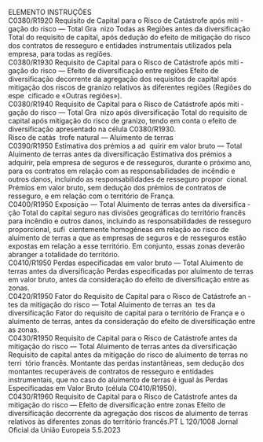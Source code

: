  
ELEMENTO  INSTRUÇÕES  
C0380/R1920  Requisito de Capital para o 
Risco de Catástrofe após miti ­
gação do risco — Total Gra ­
nizo Todas as Regiões antes da 
diversificação  Total do requisito de capital, após dedução do efeito de mitigação do risco dos 
contratos de resseguro e entidades instrumentais utilizados pela empresa, para 
todas as regiões.  
C0380/R1930  Requisito de Capital para o 
Risco de Catástrofe após miti ­
gação do risco — Efeito de 
diversificação entre regiões  Efeito de diversificação decorrente da agregação dos requisitos de capital após 
mitigação dos riscos de granizo relativos às diferentes regiões (Regiões do espe ­
cificado e «Outras regiões»).  
C0380/R1940  Requisito de Capital para o 
Risco de Catástrofe após miti ­
gação do risco — Total Gra ­
nizo após diversificação  Total do requisito de capital após mitigação do risco de granizo, tendo em conta o 
efeito de diversificação apresentado na célula C0380/R1930.  
Risco de catás ­
trofe natural — 
Aluimento de 
terras  
C0390/R1950  Estimativa dos prémios a ad ­
quirir em valor bruto — Total 
Aluimento de terras antes da 
diversificação  Estimativa dos prémios a adquirir, pela empresa de seguros e de resseguros, 
durante o próximo ano, para os contratos em relação com as responsabilidades 
de incêndio e outros danos, incluindo as responsabilidades de resseguro propor ­
cional. 
Prémios em valor bruto, sem dedução dos prémios de contratos de resseguro, e 
em relação com o território de França.  
C0400/R1950  Exposição — Total Aluimento 
de terras antes da diversifica ­
ção  Total do capital seguro nas divisões geográficas do território francês para incêndio 
e outros danos, incluindo as responsabilidades de resseguro proporcional, sufi ­
cientemente homogéneas em relação ao risco de aluimento de terras a que as 
empresas de seguros e de resseguros estão expostas em relação a esse território. 
Em conjunto, essas zonas deverão abranger a totalidade do território.  
C0410/R1950  Perdas especificadas em valor 
bruto — Total Aluimento de 
terras antes da diversificação  Perdas especificadas por aluimento de terras em valor bruto, antes da consideração 
do efeito de diversificação entre as zonas.  
C0420/R1950  Fator do Requisito de Capital 
para o Risco de Catástrofe an ­
tes da mitigação do risco — 
Total Aluimento de terras an ­
tes da diversificação  Fator do requisito de capital para o território de França e o aluimento de terras, 
antes da consideração do efeito de diversificação entre as zonas.  
C0430/R1950  Requisito de Capital para o 
Risco de Catástrofe antes da 
mitigação do risco — Total 
Aluimento de terras antes da 
diversificação  Requisito de capital antes da mitigação do risco de aluimento de terras no terri ­
tório francês. Montante das perdas instantâneas, sem dedução dos montantes 
recuperáveis de contratos de resseguro e entidades instrumentais, que no caso 
do aluimento de terras é igual às Perdas Especificadas em Valor Bruto (célula 
C0410/R1950).  
C0430/R1960  Requisito de Capital para o 
Risco de Catástrofe antes da 
mitigação do risco — Efeito de 
diversificação entre zonas  Efeito de diversificação decorrente da agregação dos riscos de aluimento de terras 
relativos às diferentes zonas do território francês.PT  L 120/1008 Jornal Oficial da União Europeia 5.5.2023